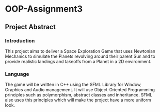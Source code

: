 # OOP-Assignment3

## Project Abstract
### Introduction
This project aims to deliver a Space Exploration Game that uses Newtonian Mechanics to simulate the Planets revolving around their parent Sun and to provide realistic landings and takeoffs from a Planet in a 2D environment. 

### Language
The game will be written in C++ using the SFML Library for Window, Graphics and Audio management. It will use Object-Oriented Programming principles such as polymorphism, abstract classes and inheritance. SFML also uses this principles which will make the project have a more uniform look.
